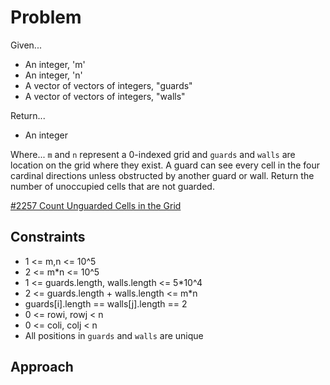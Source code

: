 
# Problem
Given...
- An integer, 'm'
- An integer, 'n'
- A vector of vectors of integers, "guards"
- A vector of vectors of integers, "walls"

Return...
- An integer

Where...
`m` and `n` represent a 0-indexed grid and `guards` and `walls` are location on
the grid where they exist. A guard can see every cell in the four cardinal 
directions unless obstructed by another guard or wall. Return the number of
unoccupied cells that are not guarded.

[#2257 Count Unguarded Cells in the Grid](https://leetcode.com/problems/count-unguarded-cells-in-the-grid/description/?envType=daily-question&envId=2024-11-21)

## Constraints
- 1 <= m,n <= 10^5
- 2 <= m*n <= 10^5
- 1 <= guards.length, walls.length <= 5*10^4
- 2 <= guards.length + walls.length <= m*n
- guards\[i].length == walls\[j].length == 2
- 0 <= rowi, rowj < n
- 0 <= coli, colj < n
- All positions in `guards` and `walls` are unique

## Approach

